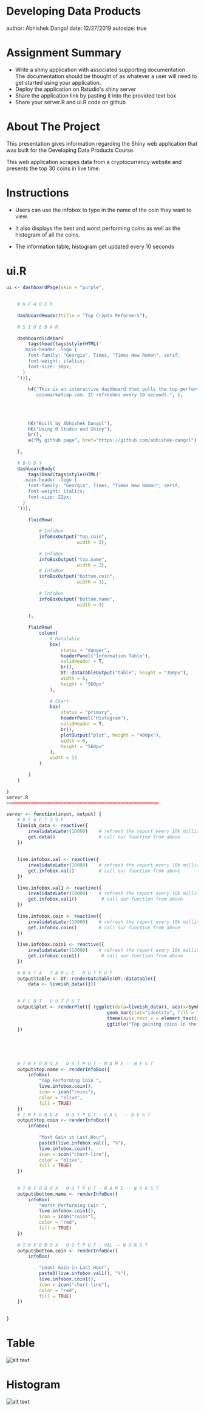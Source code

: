 Developing Data Products 
========================================================
author: Abhishek Dangol
date: 12/27/2019
autosize: true

Assignment Summary
=======================================================


- Write a shiny application with associated supporting documentation. The documentation should be thought of as whatever a user will need to get started using your application.
- Deploy the application on Rstudio's shiny server
- Share the application link by pasting it into the provided text box
- Share your server.R and ui.R code on github

About The Project
========================================================

This presentation gives information regarding the Shiny web application that was built for the Developing Data Products Course.

This web application scrapes data from a cryptocurrency website and presents the top 30 coins in live time.

Instructions
========================================================

- Users can use the infobox to type in the name of the coin they want to view.

- It also displays the best and worst performing coins as well as the histogram of all the coins.

- The information table, histogram get updated every 10 seconds

ui.R
========================================================

```r
ui <- dashboardPage(skin = "purple",
    
    
    # H E A D E R
    
    dashboardHeader(title = "Top Crypto Peformers"),
    
    # S I D E B A R
    
    dashboardSidebar(
        tags$head(tags$style(HTML('
      .main-header .logo {
        font-family: "Georgia", Times, "Times New Roman", serif;
        font-weight: italics;
        font-size: 30px;
      }
    '))),
        
        h4("This is an interactive dashboard that pulls the top performing crypto coins from the last 24 hours as reported by 
           coinmarketcap.com. It refreshes every 10 seconds.", ),
        
  
        
        
        h6("Built by Abhishek Dangol"),
        h6("Using R Studio and Shiny"),
        br(),
        a("My github page", href="https://github.com/abhishek-dangol")
        
    ),
    
    # B O D Y
    dashboardBody(
        tags$head(tags$style(HTML('
      .main-header .logo {
        font-family: "Georgia", Times, "Times New Roman", serif;
        font-weight: italics;
        font-size: 22px;
      }
    '))),
        
        fluidRow(
            
            # InfoBox
            infoBoxOutput("top.coin",
                          width = 3),
            
            # InfoBox
            infoBoxOutput("top.name",
                          width = 3),
            # InfoBox
            infoBoxOutput("bottom.coin",
                          width = 3),
            
            # InfoBox
            infoBoxOutput("bottom.name",
                          width = 3)
            
        ),
        
        fluidRow(
            column(
                # Datatable
                box(
                    status = "danger",
                    headerPanel("Information Table"),
                    solidHeader = T,
                    br(),
                    DT::dataTableOutput("table", height = "350px"),
                    width = 6,
                    height = "560px"
                ),
                
                # Chart
                box(
                    status = "primary",
                    headerPanel("Histogram"),
                    solidHeader = T,
                    br(),
                    plotOutput("plot", height = "400px"),
                    width = 6,
                    height = "560px"
                ),
                width = 12
            )
            
        )
    )
    
)
server.R
========================================================
```

```r
server <- function(input, output) {
    # R E A C T I V E 
    liveish_data <- reactive({
        invalidateLater(10000)    # refresh the report every 10k milliseconds (10 seconds)
        get.data()                # call our function from above
    })
    
    
    live.infobox.val <- reactive({
        invalidateLater(10000)    # refresh the report every 10k milliseconds (10 seconds)
        get.infobox.val()         # call our function from above
    })
    
    live.infobox.val1 <- reactive({
        invalidateLater(10000)    # refresh the report every 10k milliseconds (10 seconds)
        get.infobox.val1()         # call our function from above
    })
    
    live.infobox.coin <- reactive({
        invalidateLater(10000)    # refresh the report every 10k milliseconds (10 seconds)
        get.infobox.coin()        # call our function from above
    })
    
    live.infobox.coin1 <- reactive({
        invalidateLater(10000)    # refresh the report every 10k milliseconds (10 seconds)
        get.infobox.coin1()        # call our function from above
    })
    
    # D A T A   T A B L E   O U T P U T
    output$table <- DT::renderDataTable(DT::datatable({
        data <- liveish_data()}))
    
    
    # P L O T   O U T P U T
    output$plot <- renderPlot({ (ggplot(data=liveish_data(), aes(x=Symbol, y=`% 24h`)) +
                                     geom_bar(stat="identity", fill = "black") +
                                     theme(axis.text.x = element_text(angle = 90, hjust = 1)) +
                                     ggtitle("Top gaining coins in the last 24 hours"))
    })
    
    
    
   
    
    # I N F O B O X   O U T P U T - N A M E -- B E S T
    output$top.name <- renderInfoBox({
        infoBox(
            "Top Performing Coin ",
            live.infobox.coin(),
            icon = icon("coins"),
            color = "olive",
            fill = TRUE)
    })
    # I N F O B O X   O U T P U T - V A L  -- B E S T
    output$top.coin <- renderInfoBox({
        infoBox(
            
            "Most Gain in Last Hour",
            paste0(live.infobox.val(), "%"),
            live.infobox.coin(),
            icon = icon("chart-line"),
            color = "olive",
            fill = TRUE)
    })
    
    
    # I N F O B O X   O U T P U T - N A M E -- W O R S T
    output$bottom.name <- renderInfoBox({
        infoBox(
            "Worst Performing Coin ",
            live.infobox.coin1(),
            icon = icon("coins"),
            color = "red",
            fill = TRUE)
    })
    
    # I N F O B O X   O U T P U T - VAL -- W O R S T
    output$bottom.coin <- renderInfoBox({
        infoBox(
            
            "Least Gain in Last Hour",
            paste0(live.infobox.val1(), "%"),
            live.infobox.coin1(),
            icon = icon("chart-line"),
            color = "red",
            fill = TRUE)
    })
    
    
}
```

Table
========================================================
![alt text](coursera1.png)

Histogram
=======================================================
![alt text](histogram.png)

